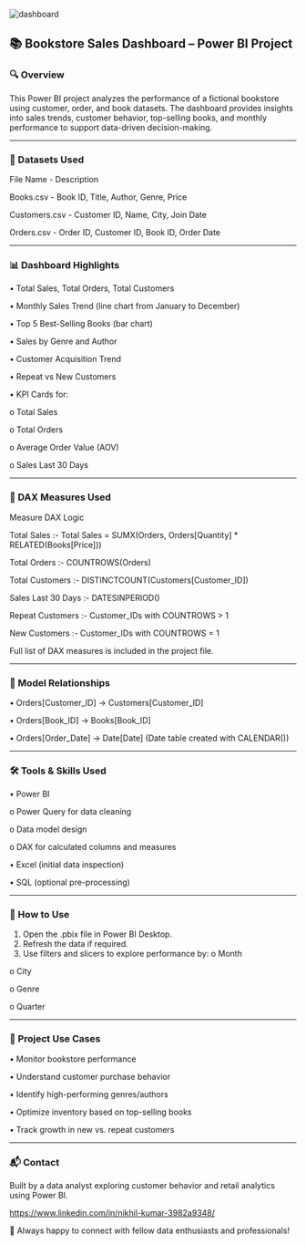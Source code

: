 ![dashboard](https://github.com/user-attachments/assets/5b40f0e1-37f3-4dd2-8cf3-7994700e28a1)

## 📚 Bookstore Sales Dashboard – Power BI Project
### 🔍 Overview
This Power BI project analyzes the performance of a fictional bookstore using customer, order, and book datasets. The dashboard provides insights into sales trends, customer behavior, top-selling books, and monthly performance to support data-driven decision-making.
________________________________________
### 📁 Datasets Used
File Name -	      Description

Books.csv -	Book ID, Title, Author, Genre, Price

Customers.csv -	Customer ID, Name, City, Join Date

Orders.csv -	Order ID, Customer ID, Book ID, Order Date
________________________________________
### 📊 Dashboard Highlights
•	Total Sales, Total Orders, Total Customers

•	Monthly Sales Trend (line chart from January to December)

•	Top 5 Best-Selling Books (bar chart)

•	Sales by Genre and Author

•	Customer Acquisition Trend

•	Repeat vs New Customers

• KPI Cards for:

o	Total Sales

o	Total Orders

o	Average Order Value (AOV)

o	Sales Last 30 Days

________________________________________
### 🧠 DAX Measures Used
Measure	DAX Logic

Total Sales :-	Total Sales = SUMX(Orders, Orders[Quantity] * RELATED(Books[Price]))

Total Orders :-	COUNTROWS(Orders)

Total Customers :-	DISTINCTCOUNT(Customers[Customer_ID])

Sales Last 30 Days :-	DATESINPERIOD()

Repeat Customers :-	Customer_IDs with COUNTROWS > 1

New Customers :-	Customer_IDs with COUNTROWS = 1

Full list of DAX measures is included in the project file.
________________________________________
### 🔗 Model Relationships
•	Orders[Customer_ID] → Customers[Customer_ID]

•	Orders[Book_ID] → Books[Book_ID]

•	Orders[Order_Date] → Date[Date] (Date table created with CALENDAR())
________________________________________
### 🛠 Tools & Skills Used
•	Power BI

o	Power Query for data cleaning

o	Data model design

o	DAX for calculated columns and measures

•	Excel (initial data inspection)

•	SQL (optional pre-processing)
________________________________________
### 🧾 How to Use
1.	Open the .pbix file in Power BI Desktop.
2.	Refresh the data if required.
3.	Use filters and slicers to explore performance by:
o	Month

o	City

o	Genre

o	Quarter
________________________________________
### 📌 Project Use Cases
•	Monitor bookstore performance

•	Understand customer purchase behavior

•	Identify high-performing genres/authors

•	Optimize inventory based on top-selling books

•	Track growth in new vs. repeat customers
________________________________________
### 📬 Contact
Built by a data analyst exploring customer behavior and retail analytics using Power BI.

https://www.linkedin.com/in/nikhil-kumar-3982a9348/


💬 Always happy to connect with fellow data enthusiasts and professionals!
